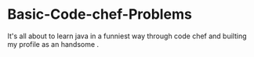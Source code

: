 # Basic-Code-chef-Problems
It's all about to learn java in a funniest way through code chef and builting my profile as an handsome .
